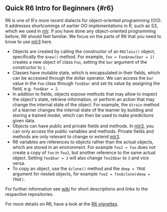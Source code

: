 ## Quick R6 Intro for Beginners {#r6}

R6 is one of R's more recent dialects for object-oriented programming (OO).
It addresses shortcomings of earlier OO implementations in R, such as S3, which we used in [mlr](https://mlr.mlr-org.com).
If you have done any object-oriented programming before, R6 should feel familiar.
We focus on the parts of R6 that you need to know to use [mlr3](https://mlr3.mlr-org.com) here.

* Objects are created by calling the constructor of an `R6Class()` object, specifically the `$new()` method.
  For example, `foo = Foo$new(bar = 1)` creates a new object of class `Foo`, setting the `bar` argument of the constructor to `1`.
* Classes have mutable state, which is encapsulated in their fields, which can be accessed through the dollar operator.
  We can access the `bar` value in the `Foo` class through `foo$bar` and set its value by assigning the field, e.g. `foo$bar = 2`.
* In addition to fields, objects expose methods that may allow to inspect the object's state, retrieve information, or perform an action that may change the internal state of the object.
  For example, the `$train` method of a learner changes the internal state of the learner by building and storing a trained model, which can then be used to make predictions given data.
* Objects can have public and private fields and methods.
  In [mlr3](https://mlr3.mlr-org.com), you can only access the public variables and methods.
  Private fields and methods are only relevant to change or extend [mlr3](https://mlr3.mlr-org.com).
* R6 variables are references to objects rather than the actual objects, which are stored in an environment.
  For example `foo2 = foo` does not create a copy of `foo` in `foo2`, but another reference to the same actual object.
  Setting `foo$bar = 3` will also change `foo2$bar` to `3` and vice versa.
* To copy an object, use the `$clone()` method and the `deep = TRUE` argument for nested objects, for example `foo2 = foo$clone(deep = TRUE)`.

For further information see [wiki](https://github.com/mlr-org/mlr3/wiki/Extension-Packages) for short descriptions and links to the respective repositories.

For more details on R6, have a look at the [R6 vignettes](https://r6.r-lib.org/).
